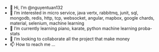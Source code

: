 - 👋 Hi, I’m @nguyentuan132
- 👀 I’m interested in micro service, java vertx, rabbitmq, junit, sql, mongodb, redis, http, tcp, websocket, angular, mapbox, google chards, material, selenium, machine learning
- 🌱 I’m currently learning piano, karate, python machine learning proba-stats
- 💞️ I’m looking to collaborate all the project that make money
- 📫 How to reach me ...

<!---
nguyentuan132/nguyentuan132 is a ✨ special ✨ repository because its `README.md` (this file) appears on your GitHub profile.
You can click the Preview link to take a look at your changes.
--->

